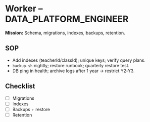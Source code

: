 # Worker – DATA_PLATFORM_ENGINEER

**Mission:** Schema, migrations, indexes, backups, retention.

## SOP
- Add indexes (teacherId/classId); unique keys; verify query plans.
- `backup.sh` nightly; restore runbook; quarterly restore test.
- DB ping in health; archive logs after 1 year → restrict Y2‑Y3.

## Checklist
- [ ] Migrations
- [ ] Indexes
- [ ] Backups + restore
- [ ] Retention
